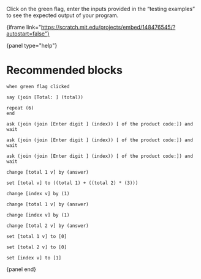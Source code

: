 Click on the green flag, enter the inputs provided in the “testing examples” to
see the expected output of your program.

{iframe link="https://scratch.mit.edu/projects/embed/148476545/?autostart=false"}

{panel type="help"}

# Recommended blocks

```scratch:split:random
when green flag clicked

say (join [Total: ] (total))
```

```scratch:split:random
repeat (6)
end
```

```scratch:split:random
ask (join (join [Enter digit ] (index)) [ of the product code:]) and wait

ask (join (join [Enter digit ] (index)) [ of the product code:]) and wait

ask (join (join [Enter digit ] (index)) [ of the product code:]) and wait
```

```scratch:split:random
change [total 1 v] by (answer)

set [total v] to ((total 1) + ((total 2) * (3)))

change [index v] by (1)

change [total 1 v] by (answer)

change [index v] by (1)

change [total 2 v] by (answer)

set [total 1 v] to [0]

set [total 2 v] to [0]

set [index v] to [1]
```

{panel end}
